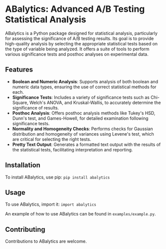 # ABalytics: Advanced A/B Testing Statistical Analysis

ABalytics is a Python package designed for statistical analysis, particularly for assessing the significance of A/B testing results. Its goal is to provide high-quality analysis by selecting the appropriate statistical tests based on the type of variable being analyzed. It offers a suite of tools to perform various significance tests and posthoc analyses on experimental data.

## Features

- **Boolean and Numeric Analysis**: Supports analysis of both boolean and numeric data types, ensuring the use of correct statistical methods for each.
- **Significance Tests**: Includes a variety of significance tests such as Chi-Square, Welch's ANOVA, and Kruskal-Wallis, to accurately determine the significance of results.
- **Posthoc Analysis**: Offers posthoc analysis methods like Tukey's HSD, Dunn's test, and Games-Howell, for detailed examination following significance tests.
- **Normality and Homogeneity Checks**: Performs checks for Gaussian distribution and homogeneity of variances using Levene's test, which are critical for selecting the right tests.
- **Pretty Text Output**: Generates a formatted text output with the results of the statistical tests, facilitating interpretation and reporting.

## Installation

To install ABalytics, use pip:
```pip install abalytics```

## Usage

To use ABalytics, import it:
```import abalytics```

An example of how to use ABalytics can be found in `examples/example.py`.

## Contributing

Contributions to ABalytics are welcome.